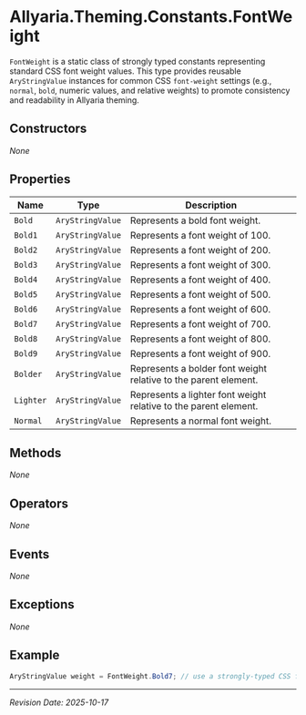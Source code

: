 ﻿# Allyaria.Theming.Constants.FontWeight

`FontWeight` is a static class of strongly typed constants representing standard CSS font weight values. This type
provides reusable `AryStringValue` instances for common CSS `font-weight` settings (e.g., `normal`, `bold`, numeric
values, and relative weights) to promote consistency and readability in Allyaria theming.

## Constructors

*None*

## Properties

| Name      | Type             | Description                                                      |
|-----------|------------------|------------------------------------------------------------------|
| `Bold`    | `AryStringValue` | Represents a bold font weight.                                   |
| `Bold1`   | `AryStringValue` | Represents a font weight of 100.                                 |
| `Bold2`   | `AryStringValue` | Represents a font weight of 200.                                 |
| `Bold3`   | `AryStringValue` | Represents a font weight of 300.                                 |
| `Bold4`   | `AryStringValue` | Represents a font weight of 400.                                 |
| `Bold5`   | `AryStringValue` | Represents a font weight of 500.                                 |
| `Bold6`   | `AryStringValue` | Represents a font weight of 600.                                 |
| `Bold7`   | `AryStringValue` | Represents a font weight of 700.                                 |
| `Bold8`   | `AryStringValue` | Represents a font weight of 800.                                 |
| `Bold9`   | `AryStringValue` | Represents a font weight of 900.                                 |
| `Bolder`  | `AryStringValue` | Represents a bolder font weight relative to the parent element.  |
| `Lighter` | `AryStringValue` | Represents a lighter font weight relative to the parent element. |
| `Normal`  | `AryStringValue` | Represents a normal font weight.                                 |

## Methods

*None*

## Operators

*None*

## Events

*None*

## Exceptions

*None*

## Example

```csharp
AryStringValue weight = FontWeight.Bold7; // use a strongly-typed CSS font weight
```

---

*Revision Date: 2025-10-17*
